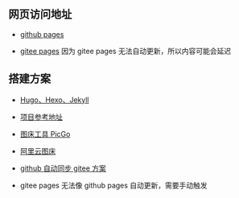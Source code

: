 ## 网页访问地址

* [github pages](https://ooftf.github.io)

* [gitee pages](http://ooftf.gitee.io) 因为 gitee pages 无法自动更新，所以内容可能会延迟

## 搭建方案

* [Hugo、Hexo、Jekyll](https://www.jianshu.com/p/d02d92f2c61d)

* [项目参考地址](https://github.com/Huxpro/huxpro.github.io)

* [图床工具 PicGo](https://github.com/Molunerfinn/PicGo)

* [阿里云图床](https://blog.csdn.net/tianyucxh/article/details/105350761)

* [github 自动同步 gitee 方案](https://github.com/Yikun/hub-mirror-action)

* gitee pages 无法像 github pages 自动更新，需要手动触发